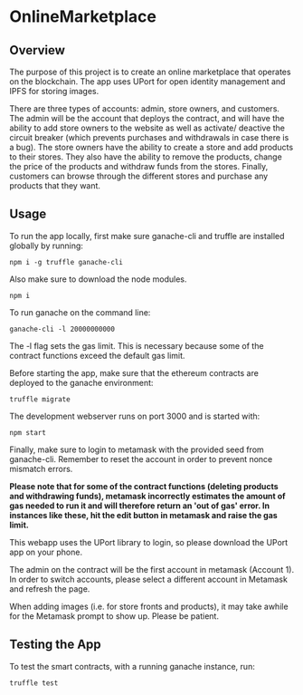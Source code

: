 # OnlineMarketplace

## Overview

The purpose of this project is to create an online marketplace that operates on the blockchain. The app uses UPort for open identity management and IPFS for storing images.

There are three types of accounts: admin, store owners, and customers. The admin will be the account that deploys the contract, and will have the ability to add store owners to the website as well as activate/ deactive the circuit breaker (which prevents purchases and withdrawals in case there is a bug). The store owners have the ability to create a store and add products to their stores. They also have the ability to remove the products, change the price of the products and withdraw funds from the stores. Finally, customers can browse through the different stores and purchase any products that they want.

## Usage

To run the app locally, first make sure ganache-cli and truffle are installed globally by running: 

```npm i -g truffle ganache-cli```

Also make sure to download the node modules.

``` npm i ```

To run ganache on the command line: 

```ganache-cli -l 20000000000```

The -l flag sets the gas limit. This is necessary because some of the contract functions exceed the default gas limit. 

Before starting the app, make sure that the ethereum contracts are deployed to the ganache environment:

```truffle migrate```

The development webserver runs on port 3000 and is started with:

```npm start```

Finally, make sure to login to metamask with the provided seed from ganache-cli. Remember to reset the account in order to prevent nonce mismatch errors.

**Please note that for some of the contract functions (deleting products and withdrawing funds), metamask incorrectly estimates the amount of gas needed to run it and will therefore return an 'out of gas' error. In instances like these, hit the edit button in metamask and raise the gas limit.**

This webapp uses the UPort library to login, so please download the UPort app on your phone.

The admin on the contract will be the first account in metamask (Account 1). In order to switch accounts, please select a different account in Metamask and refresh the page.

When adding images (i.e. for store fronts and products), it may take awhile for the Metamask prompt to show up. Please be patient.

## Testing the App

To test the smart contracts, with a running ganache instance, run:

```truffle test```
